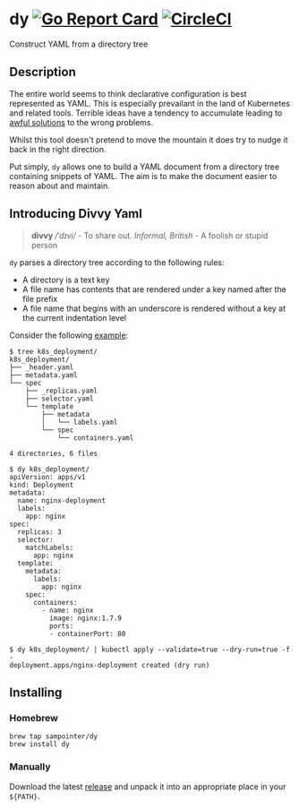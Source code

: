 # dy [![Go Report Card](https://goreportcard.com/badge/github.com/sampointer/dy)](https://goreportcard.com/report/github.com/sampointer/dy) [![CircleCI](https://circleci.com/gh/sampointer/dy.svg?style=shield)](https://circleci.com/gh/sampointer/dy)
Construct YAML from a directory tree

## Description
The entire world seems to think declarative configuration is best represented as YAML. This is especially prevailant in the land of Kubernetes and related tools. Terrible ideas have a tendency to accumulate leading to [awful solutions](https://twitter.com/sam_pointer/status/1182321989895311362) to the wrong problems.

Whilst this tool doesn't pretend to move the mountain it does try to nudge it back in the right direction.

Put simply, `dy` allows one to build a YAML document from a directory tree containing snippets of YAML. The aim is to make the document easier to reason about and maintain.

## Introducing Divvy Yaml
> **divvy** */ˈdɪvi/* - To share out. *Informal, British* - A foolish or stupid person

`dy` parses a directory tree according to the following rules:

* A directory is a text key
* A file name has contents that are rendered under a key named after the file prefix
* A file name that begins with an underscore is rendered without a key at the current indentation level

Consider the following [example](https://github.com/sampointer/dy/tree/master/examples/k8s_deployment):

```
$ tree k8s_deployment/
k8s_deployment/
├── _header.yaml
├── metadata.yaml
└── spec
    ├── _replicas.yaml
    ├── selector.yaml
    └── template
        ├── metadata
        │   └── labels.yaml
        └── spec
            └── containers.yaml

4 directories, 6 files
```

```
$ dy k8s_deployment/
apiVersion: apps/v1
kind: Deployment
metadata:
  name: nginx-deployment
  labels:
    app: nginx
spec:
  replicas: 3
  selector:
    matchLabels:
      app: nginx
  template:
    metadata:
      labels:
        app: nginx
    spec:
      containers:
        - name: nginx
          image: nginx:1.7.9
          ports:
          - containerPort: 80
```

```
$ dy k8s_deployment/ | kubectl apply --validate=true --dry-run=true -f -
deployment.apps/nginx-deployment created (dry run)
```

## Installing
### Homebrew
```
brew tap sampointer/dy
brew install dy
```

### Manually
Download the latest [release](https://github.com/sampointer/dy/releases) and unpack it into an appropriate place in your `${PATH}`.
